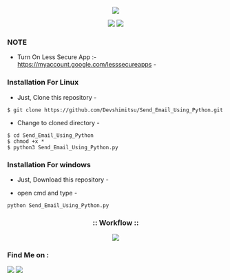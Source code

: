 <!-- Devshimitsu -->

<p align="center">
  <img src="https://i.ibb.co/qJk06vk/dev.png">
</p>


<p align="center">
  <img src="https://img.shields.io/badge/Author-Devshimitsu-cyan?style=flat-square">
  <img src="https://img.shields.io/badge/Written%20In-Python-cyan?style=flat-square">
</p>

<p align="center"></p>

### NOTE
- Turn On Less Secure App :- https://myaccount.google.com/lesssecureapps -

### Installation For Linux

- Just, Clone this repository -
```
$ git clone https://github.com/Devshimitsu/Send_Email_Using_Python.git
```

- Change to cloned directory  -
```
$ cd Send_Email_Using_Python
$ chmod +x *
$ python3 Send_Email_Using_Python.py 
```


### Installation For windows

- Just, Download this repository -

- open cmd and type -
```
python Send_Email_Using_Python.py
```


<h3 align="center">
:: Workflow ::
</h3>
<p align="center">
<img src="https://i.imgur.com/iWFKT00.png"/>
</p>




### Find Me on :
<p align="left">
  <a href="https://github.com/Devshimitsu" target="_blank"><img src="https://img.shields.io/badge/Github-Devshimitsu-green?style=for-the-badge&logo=github"></a>
  <a href="https://www.instagram.com/devshimitsu" target="_blank"><img src="https://img.shields.io/badge/IG-%40devshimitsu-red?style=for-the-badge&logo=instagram"></a>
  
</p>
